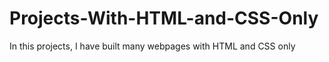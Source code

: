 # Projects-With-HTML-and-CSS-Only
In this projects, I have built many webpages with HTML and CSS only
